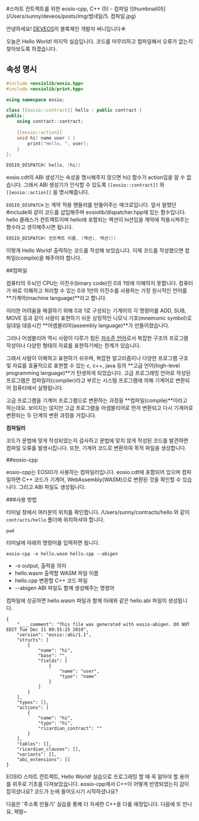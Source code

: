 #스마트 컨트랙트를 위한 eosio-cpp, C++ (5) - 컴파일
![thumbnail05](/Users/sunny/deveos/posts/img/썸네일/5. 컴파일.jpg)

안녕하세요! [DEVEOS](https://deveos.org/)의 블록체인 개발자 써니입니다☀️



오늘은 Hello World! 마지막 실습입니다. 코드를 마무리하고 컴파일해서 오류가 없는지 찾아보도록 하겠습니다.





## 속성 명시

```c++
#include <eosiolib/eosio.hpp>
#include <eosiolib/print.hpp>

using namespace eosio;

class [[eosio::contract]] hello : public contract {
public:
    using contract::contract;
    
    [[eosio::action]]
    void hi( name user ) {
        print("Hello, ", user);
    }
};

EOSIO_DISPATCH( hello, (hi))
```

eosio.cdt의 ABI 생성기는 속성을 명시해주지 않으면 hi() 함수가 action임을 알 수 없습니다. 그래서 ABI 생성기가 인식할 수 있도록 `[[eosio::contract]]` 와 `[[eosio::action]]` 을 명시해줍니다.



`EOSIO_DISPATCH` 는 계약 적용 핸들러를 만들어주는 매크로입니다. 앞서 말했던 #include와 같이 코드를 삽입해주며 eosiolib/dispatcher.hpp에 있는 함수입니다. hello 클래스가 컨트랙트이며 hello에 포함되는 액션이 hi션임을 계약에 적용시켜주는 함수라고 생각해주시면 됩니다.

```c++
EOSIO_DISPATCH( 컨트랙트 이름, (액션1, 액션2))
```






이렇게 Hello World! 출력하는 코드를 작성해 보았습니다. 이제 코드를 작성했으면 컴파일(compile)을 해주어야 합니다.







##컴파일

컴퓨터의 두뇌인 CPU는 이진수(binary code)인 0과 1밖에 이해하지 못합니다. 컴퓨터가 바로 이해하고 처리할 수 있는 0과 1만의 이진수를 사용하는 가장 원시적인 언어를 **기계어(machine language)**라고 합니다.

이러한 어려움을 해결하기 위해 0과 1로 구성되는 기계어의 각 명령어를 ADD, SUB, MOVE 등과 같이 사람이 표현하기 쉬운 상징적인 니모닉 기호(mnemonic symbol)로 일대일 대응시킨 **어셈블리어(assembly language)**가 만들어졌습니다.

그러나 어셈블리어 역시 사람이 다루기 힘든 <u>저수준 언어</u>로서 복잡한 구조의 프로그램 작성이나 다양한 형태의 자료를 표현하기에는 한계가 있습니다.

그래서 사람이 이해하고 표현하기 쉬우며, 복잡한 알고리즘이나 다양한 프로그램 구조 및 자료를 효율적으로 표현할 수 있는 c, c++, java 등의 **고급 언어(high-level programming language)**가 탄생하게 되었습니다. 고급 프로그래밍 언어로 작성된 프로그램은 컴파일러(compiler)라고 부르는 시스템 프로그램에 의해 기계어로 변환되어 컴퓨터에서 실행됩니다.

고급 프로그램을 기계어 프로그램으로 변환하는 과정을 **컴파일(compile)**이라고 하는데요. 보이지는 않지만 고급 프로그램을 어셈블리어로 먼저 변환되고 다시 기계어로 변환되는 두 단계의 변환 과정을 거칩니다.



**컴파일러**

코드가 문법에 맞게 작성되었는지 검사하고 문법에 맞지 않게 작성된 코드를 발견하면 컴파일 오류를 발생시킵니다. 또한, 기계어 코드로 변환하여 목적 파일을 생성합니다. 







##eosio-cpp

eosio-cpp는 EOSIO가 사용하는 컴파일러입니다. eosio.cdt에 포함되어 있으며 컴파일하면 C++ 코드가 기계어, WebAssembly(WASM)으로 변환된 것을 확인할 수 있습니다. 그리고 ABI 파일도 생성됩니다.



###사용 방법

터미널 창에서 여러분의 위치를 확인합니다. /Users/sunny/contracts/hello 와 같이 `contracts/hello` 폴더에 위치하셔야 합니다.

```shell
pwd
```



터미널에 아래의 명령어를 입력하면 됩니다.

```shell
eosio-cpp -o hello.wasm hello.cpp --abigen
```

- -o
  output, 출력을 의미
- hello.wasm
  출력할 WASM 파일 이름
- hello.cpp
  변환할 C++ 코드 파일
- --abigen
  ABI 파일도 함께 생성해주는 명령어



컴파일에 성공하면 hello.wasm 파일과 함께 아래와 같은 hello.abi 파일이 생성됩니다.

```
{
    "____comment": "This file was generated with eosio-abigen. DO NOT EDIT Tue Dec 11 09:55:25 2018",
    "version": "eosio::abi/1.1",
    "structs": [
        {
            "name": "hi",
            "base": "",
            "fields": [
                {
                    "name": "user",
                    "type": "name"
                }
            ]
        }
    ],
    "types": [],
    "actions": [
        {
            "name": "hi",
            "type": "hi",
            "ricardian_contract": ""
        }
    ],
    "tables": [],
    "ricardian_clauses": [],
    "variants": [],
    "abi_extensions": []
}
```







EOSIO 스마트 컨트랙트, Hello World! 실습으로 프로그래밍 할 때 꼭 알아야 할 용어를 위주로 기초를 다져보았습니다. eosio-cpp에서 C++이 어떻게 반영되었는지 감이 잡히셨나요? 코드가 눈에 들어오시기 시작하셨나요? 

다음은 '주소록 만들기' 실습을 통해 더 자세한 C++을 다룰 예정입니다. 다음에 또 만나요, 제발~

